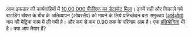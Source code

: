 आज इकडार की कार्यवाहियों में [10,00,000 पीडीएफ का डेटासेट मिला](https://arxiv.org/pdf/1908.07836.pdf)। इनमें सही और निकाले गये बाउंडिंग बॉक्स के बीच के अतिव्यापन (ओवरलैप) को मापने के लिये प्रतिच्छेदन बटा समुच्चय ([आईओयू](https://www.google.com/url?sa=t&rct=j&q=&esrc=s&source=web&cd=&cad=rja&uact=8&ved=2ahUKEwig24vdt8TrAhXixzgGHSnxBr0QFjAAegQIAxAB&url=https%3A%2F%2Fwww.pyimagesearch.com%2F2016%2F11%2F07%2Fintersection-over-union-iou-for-object-detection%2F&usg=AOvVaw2d5nUyATrxB7UCnBRGVwLd)) नाम की मेट्रिक काम में ली गयी है। और कम से कम 0.90 तक के परिणाम आम हैं। एक [प्रतियोगिता](https://icdar2021.org/competitions/) भी है। क्या आप तैयार हैं? 
